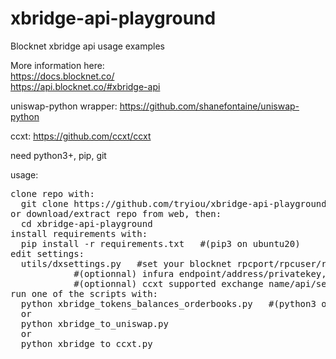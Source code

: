# xbridge-api-playground
Blocknet xbridge api usage examples

More information here:
<br />
https://docs.blocknet.co/
<br />
https://api.blocknet.co/#xbridge-api

uniswap-python wrapper:
https://github.com/shanefontaine/uniswap-python

ccxt:
https://github.com/ccxt/ccxt

need python3+, pip, git

usage:
<pre>
clone repo with:
  git clone https://github.com/tryiou/xbridge-api-playground.git
or download/extract repo from web, then:
  cd xbridge-api-playground
install requirements with:
  pip install -r requirements.txt   #(pip3 on ubuntu20)
edit settings:
  utils/dxsettings.py	#set your blocknet rpcport/rpcuser/rpcpassword,
  			#(optionnal) infura endpoint/address/privatekey,
  			#(optionnal) ccxt supported exchange name/api/secret.
run one of the scripts with:
  python xbridge_tokens_balances_orderbooks.py   #(python3 on ubuntu20)
  or
  python xbridge_to_uniswap.py 
  or
  python xbridge_to_ccxt.py
</pre>
